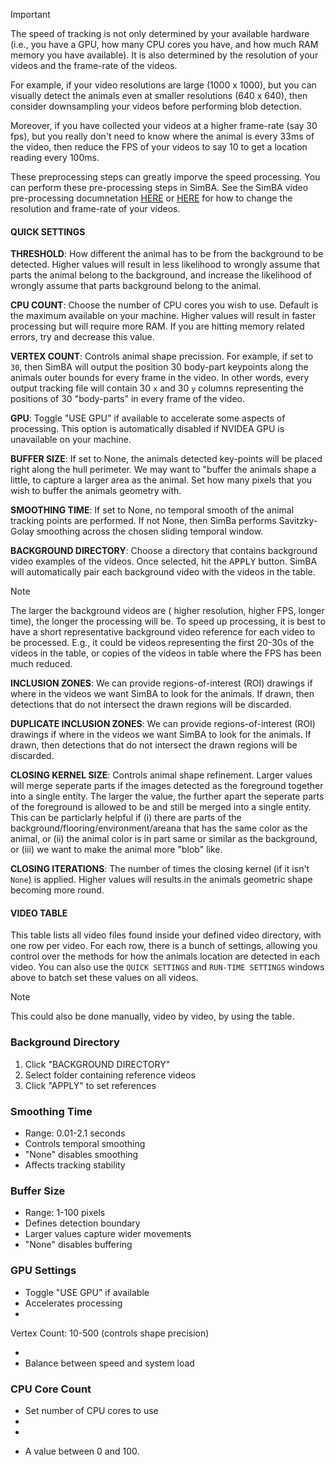 


> [!IMPORTANT]
> The speed of tracking is not only determined by your available hardware (i.e., you have a GPU, how many CPU cores you have, and how much RAM memory you have available). It is also determined by the resolution of your videos and the frame-rate of the videos.
> 
> For example, if your video resolutions are large (1000 x 1000), but you can visually detect the animals even at smaller resolutions (640 x 640), then consider downsampling your videos before performing blob detection.
> 
> Moreover, if you have collected your videos at a higher frame-rate (say 30 fps), but you really don't need to know where the animal is every 33ms of the video, then reduce the FPS of your videos to say 10 to get a location reading every 100ms.
>
> These preprocessing steps can greatly imporve the speed processing. You can perform these pre-processing steps in SimBA. See the SimBA video pre-processing documnetation [HERE](https://github.com/sgoldenlab/simba/blob/master/docs/Tutorial_tools.md) or [HERE](https://github.com/sgoldenlab/simba/blob/master/docs/tutorial_process_videos.md)
> for how to change the resolution and frame-rate of your videos.


#### QUICK SETTINGS

**THRESHOLD**: How different the animal has to be from the background to be detected. Higher values will result in less likelihood to wrongly assume that parts the animal belong to the background, and increase the likelihood of wrongly assume that parts background belong to the animal. 

**CPU COUNT**: Choose the number of CPU cores you wish to use. Default is the maximum available on your machine. Higher values will result in faster processing but will require more RAM. If you are hitting memory related errors, try and decrease this value.

**VERTEX COUNT**: Controls animal shape precission. For example, if set to `30`, then SimBA will output the position 30 body-part keypoints along the animals outer bounds for every frame in the video. In other words, every output tracking file will contain 30 `x` and 30 `y` columns representing the positions of 30 "body-parts" in every frame of the video.

**GPU**: Toggle "USE GPU" if available to accelerate some aspects of processing. This option is automatically disabled if NVIDEA GPU is unavailable on your machine.

**BUFFER SIZE**: If set to None, the animals detected key-points will be placed right along the hull perimeter. We may want to "buffer the animals shape a little, to capture a larger area as the animal. Set how many pixels that you wish to buffer the animals geometry with.

**SMOOTHING TIME**: If set to None, no temporal smooth of the animal tracking points are performed. If not None, then SimBa performs Savitzky-Golay smoothing across the chosen sliding temporal window. 

**BACKGROUND DIRECTORY**: Choose a directory that contains background video examples of the videos. Once selected, hit the <kbd>APPLY</kbd> button. SimBA will automatically pair each background video with the videos in the table. 

> [!NOTE]
> The larger the background videos are ( higher resolution, higher FPS, longer time), the longer the processing will be. To speed up processing, it is best to have a short representative background video reference for each video to be processed. E.g., it could be videos representing the first 20-30s of the videos in the table, or copies of the videos in
> table where the FPS has been much reduced.

**INCLUSION ZONES**: We can provide regions-of-interest (ROI) drawings if where in the videos we want SimBA to look for the animals. If drawn, then detections that do not intersect the drawn regions will be discarded. 

**DUPLICATE INCLUSION ZONES**: We can provide regions-of-interest (ROI) drawings if where in the videos we want SimBA to look for the animals. If drawn, then detections that do not intersect the drawn regions will be discarded. 

**CLOSING KERNEL SIZE**: Controls animal shape refinement. Larger values will merge seperate parts if the images detected as the foreground together into a single entity. The larger the value, the further apart the seperate parts of the foreground is allowed to be and still be merged into a single entity. This can be particlarly helpful if
(i) there are parts of the background/flooring/environment/areana that has the same color as the animal, or (ii) the animal color is in part same or similar as the background, or (iii) we want to make the animal more "blob" like. 

**CLOSING ITERATIONS**: The number of times the closing kernel (if it isn't `None`) is applied. Higher values will results in the animals geometric shape becoming more round. 


#### VIDEO TABLE

This table lists all video files found inside your defined video directory, with one row per video. For each row, there is a bunch of settings, allowing you control over the methods for how the animals location are detected in each video. You can also use the `QUICK SETTINGS` and `RUN-TIME SETTINGS` windows above to batch set these values on
all videos. 

















> [!NOTE]
> This could also be done manually, video by video, by using the table.







### Background Directory
1. Click "BACKGROUND DIRECTORY"
2. Select folder containing reference videos
3. Click "APPLY" to set references




### Smoothing Time
- Range: 0.01-2.1 seconds
- Controls temporal smoothing
- "None" disables smoothing
- Affects tracking stability


### Buffer Size
- Range: 1-100 pixels
- Defines detection boundary
- Larger values capture wider movements
- "None" disables buffering


### GPU Settings
- Toggle "USE GPU" if available
- Accelerates processing
- 

Vertex Count: 10-500 (controls shape precision)


*
* Balance between speed and system load 

### CPU Core Count
- Set number of CPU cores to use
- 
- 



* A value between 0 and 100. 
